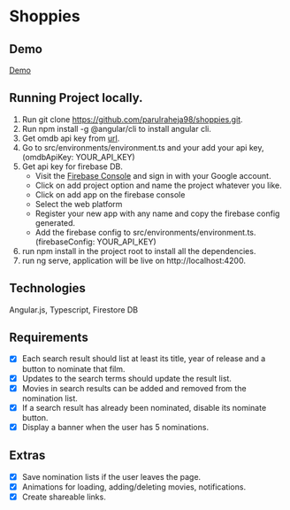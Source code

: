 # Shoppies

## Demo

[Demo](http://shoppies-deply.s3-website-us-west-2.amazonaws.com/)

## Running Project locally.

1. Run git clone https://github.com/parulraheja98/shoppies.git.
2. Run npm install -g @angular/cli to install angular cli.
3. Get omdb api key from [url](http://www.omdbapi.com/apikey.aspx).
4. Go to src/environments/environment.ts and your add your api key, (omdbApiKey: YOUR_API_KEY)
5. Get api key for firebase DB.
   - Visit the [Firebase Console](https://firebase.google.com/) and sign in with your Google account.
   - Click on add project option and name the project whatever you like.
   - Click on add app on the firebase console
   - Select the web platform
   - Register your new app with any name and copy the firebase config generated.
   - Add the firebase config to src/environments/environment.ts. (firebaseConfig: YOUR_API_KEY)
6. run npm install in the project root to install all the dependencies.
7. run ng serve, application will be live on http://localhost:4200.

## Technologies

Angular.js, Typescript, Firestore DB

## Requirements

- [x] Each search result should list at least its title, year of release and a button to nominate that film.
- [x] Updates to the search terms should update the result list.
- [x] Movies in search results can be added and removed from the nomination list.
- [x] If a search result has already been nominated, disable its nominate button.
- [x] Display a banner when the user has 5 nominations.

## Extras

- [x] Save nomination lists if the user leaves the page.
- [x] Animations for loading, adding/deleting movies, notifications.
- [x] Create shareable links.
